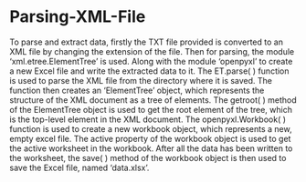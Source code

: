 # Parsing-XML-File

To parse and extract data, firstly the TXT file provided is converted to an XML file by changing the extension of the file. Then for parsing, the module ‘xml.etree.ElementTree’ is used. Along with the module ‘openpyxl’ to create a new Excel file and write the extracted data to it. 
The ET.parse( ) function is used to parse the XML file from the directory where it is saved. The function then creates an ‘ElementTree’ object, which represents the structure of the XML document as a tree of elements. The getroot( ) method of the ElementTree object is used to get the root element of the tree, which is the top-level element in the XML document.
The openpyxl.Workbook( ) function is used to create a new workbook object, which represents a new, empty excel file. The active property of the workbook object is used to get the active worksheet in the workbook.
After all the data has been written to the worksheet, the save( ) method of the workbook object is then used to save the Excel file, named ‘data.xlsx’.
